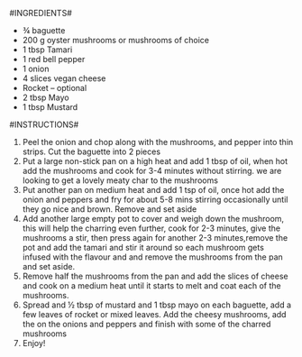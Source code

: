 #INGREDIENTS#
* ¾ baguette
* 200 g oyster mushrooms or mushrooms of choice
* 1 tbsp Tamari
* 1 red bell pepper
* 1 onion
* 4 slices vegan cheese
* Rocket – optional
* 2 tbsp Mayo
* 1 tbsp Mustard

#INSTRUCTIONS#
1. Peel the onion and chop along with the mushrooms, and pepper into thin strips. Cut the baguette into 2 pieces
2. Put a large non-stick pan on a high heat and add 1 tbsp of oil, when hot add the mushrooms and cook for 3-4 minutes without stirring. we are looking to get a lovely meaty char to the mushrooms
3. Put another pan on medium heat and add 1 tsp of oil, once hot add the onion and peppers and fry for about 5-8 mins stirring occasionally until they go nice and brown. Remove and set aside
4. Add another large empty pot to cover and weigh down the mushroom, this will help the charring even further, cook for 2-3 minutes, give the mushrooms a stir, then press again for another 2-3 minutes,remove the pot and add the tamari and stir it around so each mushroom gets infused with the flavour and and remove the mushrooms from the pan and set aside.
5. Remove half the mushrooms from the pan and add the slices of cheese and cook on a medium heat until it starts to melt and coat each of the mushrooms.
6. Spread and ½ tbsp of mustard and 1 tbsp mayo on each baguette, add a few leaves of rocket or mixed leaves. Add the cheesy mushrooms, add the on the onions and peppers and finish with some of the charred mushrooms
7. Enjoy!
